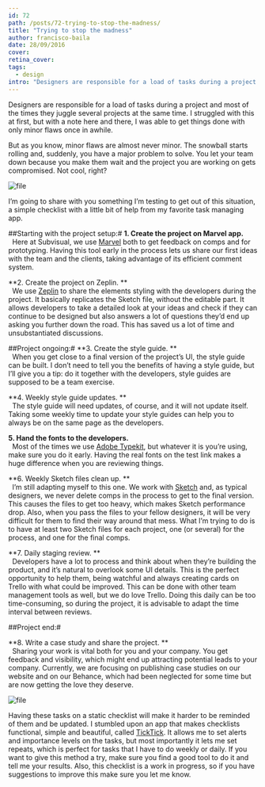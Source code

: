 ```yaml
---
id: 72
path: /posts/72-trying-to-stop-the-madness/
title: "Trying to stop the madness"
author: francisco-baila
date: 28/09/2016
cover: 
retina_cover: 
tags:
  - design
intro: "Designers are responsible for a load of tasks during a project and most of the times they juggle several projects at the same time. I struggled with this at first, but with a note here and there, I was able to get things done with only minor flaws once in awhile."
---
```


Designers are responsible for a load of tasks during a project and most of the times they juggle several projects at the same time. I struggled with this at first, but with a note here and there, I was able to get things done with only minor flaws once in awhile.

But as you know, minor flaws are almost never minor. The snowball starts rolling and, suddenly, you have a major problem to solve. You let your team down because you make them wait and the project you are working on gets compromised. Not cool, right?

![file](https://subvisual.s3.amazonaws.com/blog/post_image/201/original.png)

I’m going to share with you something I’m testing to get out of this situation, a simple checklist with a little bit of help from my favorite task managing app.

##Starting with the project setup:#
**1. Create the project on Marvel app.**<br> 
Here at Subvisual, we use [Marvel](https://marvelapp.com/) both to get feedback on comps and for prototyping. Having this tool early in the process lets us share our first ideas with the team and the clients, taking advantage of its efficient comment system.

**2. Create the project on Zeplin. **<br> 
We use [Zeplin](https://zeplin.io/) to share the elements styling with the developers during the project. It basically replicates the Sketch file, without the editable part. It allows developers to take a detailed look at your ideas and check if they can continue to be designed but also answers a lot of questions they’d end up asking you further down the road. This has saved us a lot of time and unsubstantiated discussions.

##Project ongoing:#
**3. Create the style guide. **<br> 
When you get close to a final version of the project’s UI, the style guide can be built. I don’t need to tell you the benefits of having a style guide, but I’ll give you a tip: do it together with the developers, style guides are supposed to be a team exercise.

**4. Weekly style guide updates. **<br> 
The style guide will need updates, of course, and it will not update itself. Taking some weekly time to update your style guides can help you to always be on the same page as the developers.

**5. Hand the fonts to the developers.**<br> 
Most of the times we use [Adobe Typekit](https://typekit.com/), but whatever it is you’re using, make sure you do it early. Having the real fonts on the test link makes a huge difference when you are reviewing things.

**6. Weekly Sketch files clean up. **<br> 
I’m still adapting myself to this one. We work with [Sketch](https://www.sketchapp.com/) and, as typical designers, we never delete comps in the process to get to the final version. This causes the files to get too heavy, which makes Sketch performance drop. Also, when you pass the files to your fellow designers, it will be very difficult for them to find their way around that mess. What I’m trying to do is to have at least two Sketch files for each project, one (or several) for the process, and one for the final comps.

**7. Daily staging review. **<br> 
Developers have a lot to process and think about when they’re building the product, and it’s natural to overlook some UI details. This is the perfect opportunity to help them, being watchful and always creating cards on Trello with what could be improved. This can be done with other team management tools as well, but we do love Trello. Doing this daily can be too time-consuming, so during the project, it is advisable to adapt the time interval between reviews.

##Project end:#

**8. Write a case study and share the project. **<br> 
Sharing your work is vital both for you and your company. You get feedback and visibility, which might end up attracting potential leads to your company. Currently, we are focusing on publishing case studies on our website and on our Behance, which had been neglected for some time but are now getting the love they deserve.

![file](https://subvisual.s3.amazonaws.com/blog/post_image/198/original.png)

Having these tasks on a static checklist will make it harder to be reminded of them and be updated. I stumbled upon an app that makes checklists functional, simple and beautiful, called [TickTick](https://ticktick.com/). It allows me to set alerts and importance levels on the tasks, but most importantly it lets me set repeats, which is perfect for tasks that I have to do weekly or daily. If you want to give this method a try, make sure you find a good tool to do it and tell me your results. Also, this checklist is a work in progress, so if you have suggestions to improve this make sure you let me know.
